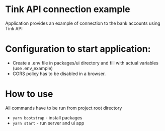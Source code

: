# Tink API connection example

Application provides an example of connection to the bank accounts using Tink API

# Configuration to start application: 
- Create a .env file in packages/ui directory and fill with actual variables (use .env_example)
- CORS policy has to be disabled in a browser.

# How to use 
All commands have to be run from project root directory
- `yarn bootstrap` - install packages
- `yarn start` - run server and ui app
